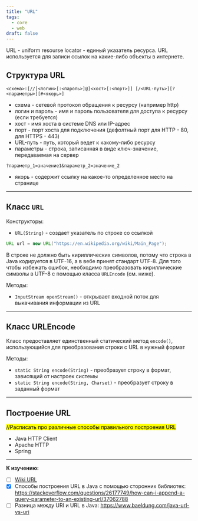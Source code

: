 ```yaml
---
title: "URL"
tags:
  - core
  - web
draft: false
---
```


URL - uniform resourse locator - единый указатель ресурса.
URL используется для записи ссылок на какие-либо объекты в интернете.

## Структура URL
```
<схема>:[//[<логин>[:<пароль>]@]<хост>[:<порт>]] [/<URL-путь>][?<параметры>][#<якорь>]
```

- схема - сетевой протокол обращения к ресурсу (например http)
- логин и пароль - имя и пароль пользователя для доступа к ресурсу (если требуется)
- хост - имя хоста в системе DNS или IP-адрес
- порт - порт хоста для подключения (дефолтный порт для HTTP - 80, для HTTPS - 443)
- URL-путь - путь, который ведет к какому-либо ресурсу
- параметры - строка, записанная в виде ключ-значение, передаваемая на сервер

```
?параметр_1=значение1&параметр_2=значение_2
```

- якорь - содержит ссылку на какое-то определенное место на странице

---
## Класс `URL`

Конструкторы:

- `URL(String)` - создает указатель по строке со ссылкой

```java
URL url = new URL("https://en.wikipedia.org/wiki/Main_Page");
```

В строке не должно быть кириллических символов, потому что строка в Java кодируется в UTF-16, а в вебе принят стандарт UTF-8. Для того чтобы избежать ошибок, необходимо преобразовать кириллические символы в UTF-8 с помощью класса `URLEncode` (см. ниже).

Методы:

- `InputStream openStream()` - открывает входной поток для выкачивания информации из URL

---
## Класс URLEncode

Класс предоставляет единственный статический метод `encode()`, использующийся для преобразования строки с URL в нужный формат

Методы:
- `static String encode(String)` - преобразует строку в формат, зависящий от настроек системы
- `static String encode(String, Charset)` - преобразует строку в заданный формат

---
## Построение URL

<mark>//Расписать про различные способы правильного построения URL</mark>

- Java HTTP Client
- Apache HTTP
- Spring

---
**К изучению:**

- [ ] [Wiki URL](https://ru.wikipedia.org/wiki/URL)
- [X] Способы построения URL в Java с помощью сторонних библиотек: https://stackoverflow.com/questions/26177749/how-can-i-append-a-query-parameter-to-an-existing-url/37062788
- [ ] Разница между URI и URL в Java: https://www.baeldung.com/java-url-vs-uri
